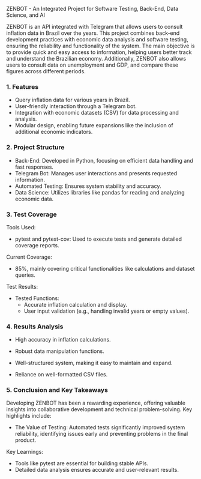 ﻿ZENBOT - An Integrated Project for Software Testing, Back-End, Data Science, and AI

ZENBOT is an API integrated with Telegram that allows users to consult inflation data in Brazil over the years. This project combines back-end development practices with economic data analysis and software testing, ensuring the reliability and functionality of the system. The main objective is to provide quick and easy access to information, helping users better track and understand the Brazilian economy. Additionally, ZENBOT also allows users to consult data on unemployment and GDP, and compare these figures across different periods.

### 1. Features
- Query inflation data for various years in Brazil.
- User-friendly interaction through a Telegram bot.
- Integration with economic datasets (CSV) for data processing and analysis.
- Modular design, enabling future expansions like the inclusion of additional economic indicators.

### 2. Project Structure
- Back-End: Developed in Python, focusing on efficient data handling and fast responses.
- Telegram Bot: Manages user interactions and presents requested information.
- Automated Testing: Ensures system stability and accuracy.
- Data Science: Utilizes libraries like pandas for reading and analyzing economic data.

### 3. Test Coverage

Tools Used:
- pytest and pytest-cov: Used to execute tests and generate detailed coverage reports.

Current Coverage:
- 85%, mainly covering critical functionalities like calculations and dataset queries.

Test Results:
- Tested Functions:
  - Accurate inflation calculation and display.
  - User input validation (e.g., handling invalid years or empty values).

### 4. Results Analysis

- High accuracy in inflation calculations.
- Robust data manipulation functions.
- Well-structured system, making it easy to maintain and expand.

- Reliance on well-formatted CSV files.

### 5. Conclusion and Key Takeaways

Developing ZENBOT has been a rewarding experience, offering valuable insights into collaborative development and technical problem-solving. Key highlights include:

- The Value of Testing: Automated tests significantly improved system reliability, identifying issues early and preventing problems in the final product.

Key Learnings:
- Tools like pytest are essential for building stable APIs.
- Detailed data analysis ensures accurate and user-relevant results.